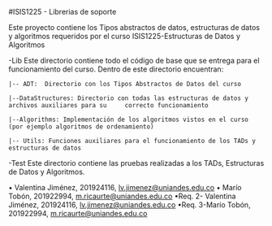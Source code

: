 #ISIS1225 - Librerias de soporte

Este proyecto contiene los Tipos abstractos de datos, estructuras de datos y algoritmos requeridos por el curso ISIS1225-Estructuras de Datos y Algoritmos

-Lib
Este directorio contiene todo el código de base que se entrega para el funcionamiento del curso.  Dentro de este directorio encuentran:
    
    |-- ADT:  Directorio con los Tipos Abstractos de Datos del curso

    |--DataStructures: Directorio con todas las estructuras de datos y archivos auxiliares para su     correcto funcionamiento

    |--Algorithms: Implementación de los algoritmos vistos en el curso (por ejemplo algoritmos de ordenamiento)

    |-- Utils: Funciones auxiliares para el funcionamiento de los TADs y estructuras de datos

-Test
Este directorio contiene las pruebas realizadas a los TADs, Estructuras de Datos y Algoritmos.

• Valentina Jiménez, 201924116, lv.jimenez@uniandes.edu.co
• Marío Tobón, 201922994, m.ricaurte@uniandes.edu.co
•Req. 2- Valentina Jiménez, 201924116, lv.jimenez@uniandes.edu.co
•Req. 3-Marío Tobón, 201922994, m.ricaurte@uniandes.edu.co